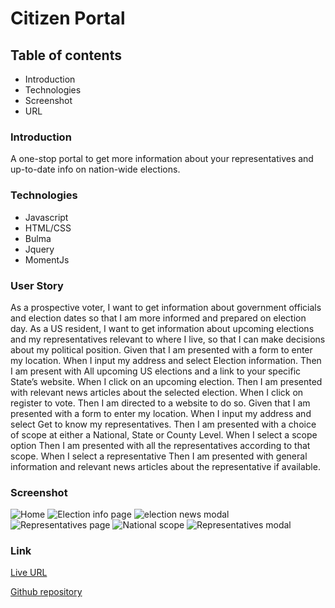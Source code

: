 # Citizen Portal

## Table of contents
* Introduction
* Technologies
* Screenshot
* URL

### Introduction
A one-stop portal to get more information about your representatives and up-to-date info on nation-wide elections.

### Technologies
* Javascript
* HTML/CSS
* Bulma
* Jquery
* MomentJs 

### User Story
As a prospective voter, I want to get information about government officials and election dates so that I am more informed and prepared on election day.
As a US resident, I want to get information about upcoming elections and my representatives relevant to where I live, so that I can make decisions about my political position.
Given that I am presented with a form to enter my location.
When I input my address and select Election information.
Then I am present with All upcoming US elections and a link to your specific State’s website.
When I click on an upcoming election.
Then I am presented with relevant news articles about the selected election.
When I click on register to vote.
Then I am directed to a website to do so.
Given that I am presented with a form to enter my location.
When I input my address and select Get to know my representatives.
Then I am presented with a choice of scope at either a National, State or County Level.
When I select a scope option
Then I am presented with all the representatives according to that scope.
When I select a representative
Then I am presented with general information and relevant news articles about the representative if available.

### Screenshot
![Home](https://user-images.githubusercontent.com/68020747/93384457-798fbf00-f82a-11ea-8ea8-6e9c847385af.PNG)
![Election info page](https://user-images.githubusercontent.com/68020747/93384493-857b8100-f82a-11ea-8b69-8ba745c40a79.PNG)
![election news modal](https://user-images.githubusercontent.com/68020747/93384500-86acae00-f82a-11ea-8e5a-64d3f4fd1ac5.PNG)
![Representatives page](https://user-images.githubusercontent.com/68020747/93384505-890f0800-f82a-11ea-8931-faa526870076.PNG)
![National scope](https://user-images.githubusercontent.com/68020747/93384508-8a403500-f82a-11ea-825e-ef073897cc73.PNG)
![Representatives modal](https://user-images.githubusercontent.com/68020747/93384513-8ad8cb80-f82a-11ea-9c5e-7459db55dee4.PNG)

### Link

[Live URL](https://teamgreeenlantern.github.io/citizen-portal/)

[Github repository](https://github.com/TeamGreeenLantern/citizen-portal)


